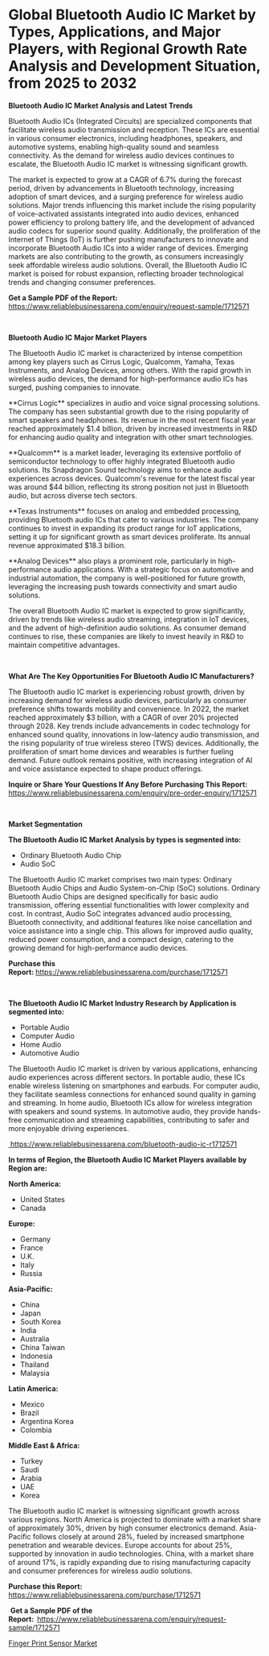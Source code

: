 <p><h1>Global Bluetooth Audio IC Market by Types, Applications, and Major Players, with Regional Growth Rate Analysis and Development Situation, from 2025 to 2032</h1></p><p><strong>Bluetooth Audio IC Market Analysis and Latest Trends</strong></p>
<p><p>Bluetooth Audio ICs (Integrated Circuits) are specialized components that facilitate wireless audio transmission and reception. These ICs are essential in various consumer electronics, including headphones, speakers, and automotive systems, enabling high-quality sound and seamless connectivity. As the demand for wireless audio devices continues to escalate, the Bluetooth Audio IC market is witnessing significant growth.</p><p>The market is expected to grow at a CAGR of 6.7% during the forecast period, driven by advancements in Bluetooth technology, increasing adoption of smart devices, and a surging preference for wireless audio solutions. Major trends influencing this market include the rising popularity of voice-activated assistants integrated into audio devices, enhanced power efficiency to prolong battery life, and the development of advanced audio codecs for superior sound quality. Additionally, the proliferation of the Internet of Things (IoT) is further pushing manufacturers to innovate and incorporate Bluetooth Audio ICs into a wider range of devices. Emerging markets are also contributing to the growth, as consumers increasingly seek affordable wireless audio solutions. Overall, the Bluetooth Audio IC market is poised for robust expansion, reflecting broader technological trends and changing consumer preferences.</p></p>
<p><strong>Get a Sample PDF of the Report:&nbsp;</strong> <a href="https://www.reliablebusinessarena.com/enquiry/request-sample/1712571?utm_campaign=3008&utm_medium=2&utm_source=Github&utm_content=ia&utm_term=06042025&utm_id=bluetooth-audio-ic">https://www.reliablebusinessarena.com/enquiry/request-sample/1712571</a></p>
<p>&nbsp;</p>
<p><strong>Bluetooth Audio IC Major Market Players</strong></p>
<p><p>The Bluetooth Audio IC market is characterized by intense competition among key players such as Cirrus Logic, Qualcomm, Yamaha, Texas Instruments, and Analog Devices, among others. With the rapid growth in wireless audio devices, the demand for high-performance audio ICs has surged, pushing companies to innovate.</p><p>**Cirrus Logic** specializes in audio and voice signal processing solutions. The company has seen substantial growth due to the rising popularity of smart speakers and headphones. Its revenue in the most recent fiscal year reached approximately $1.4 billion, driven by increased investments in R&D for enhancing audio quality and integration with other smart technologies.</p><p>**Qualcomm** is a market leader, leveraging its extensive portfolio of semiconductor technology to offer highly integrated Bluetooth audio solutions. Its Snapdragon Sound technology aims to enhance audio experiences across devices. Qualcomm's revenue for the latest fiscal year was around $44 billion, reflecting its strong position not just in Bluetooth audio, but across diverse tech sectors.</p><p>**Texas Instruments** focuses on analog and embedded processing, providing Bluetooth audio ICs that cater to various industries. The company continues to invest in expanding its product range for IoT applications, setting it up for significant growth as smart devices proliferate. Its annual revenue approximated $18.3 billion.</p><p>**Analog Devices** also plays a prominent role, particularly in high-performance audio applications. With a strategic focus on automotive and industrial automation, the company is well-positioned for future growth, leveraging the increasing push towards connectivity and smart audio solutions.</p><p>The overall Bluetooth Audio IC market is expected to grow significantly, driven by trends like wireless audio streaming, integration in IoT devices, and the advent of high-definition audio solutions. As consumer demand continues to rise, these companies are likely to invest heavily in R&D to maintain competitive advantages.</p></p>
<p>&nbsp;</p>
<p><strong>What Are The Key Opportunities For Bluetooth Audio IC Manufacturers?</strong></p>
<p><p>The Bluetooth audio IC market is experiencing robust growth, driven by increasing demand for wireless audio devices, particularly as consumer preference shifts towards mobility and convenience. In 2022, the market reached approximately $3 billion, with a CAGR of over 20% projected through 2028. Key trends include advancements in codec technology for enhanced sound quality, innovations in low-latency audio transmission, and the rising popularity of true wireless stereo (TWS) devices. Additionally, the proliferation of smart home devices and wearables is further fueling demand. Future outlook remains positive, with increasing integration of AI and voice assistance expected to shape product offerings.</p></p>
<p><strong>Inquire or Share Your Questions If Any Before Purchasing This Report:</strong> <a href="https://www.reliablebusinessarena.com/enquiry/pre-order-enquiry/1712571?utm_campaign=3008&utm_medium=2&utm_source=Github&utm_content=ia&utm_term=06042025&utm_id=bluetooth-audio-ic">https://www.reliablebusinessarena.com/enquiry/pre-order-enquiry/1712571</a></p>
<p>&nbsp;</p>
<p><strong>Market Segmentation</strong></p>
<p><strong>The Bluetooth Audio IC Market Analysis by types is segmented into:</strong></p>
<p><ul><li>Ordinary Bluetooth Audio Chip</li><li>Audio SoC</li></ul></p>
<p><p>The Bluetooth Audio IC market comprises two main types: Ordinary Bluetooth Audio Chips and Audio System-on-Chip (SoC) solutions. Ordinary Bluetooth Audio Chips are designed specifically for basic audio transmission, offering essential functionalities with lower complexity and cost. In contrast, Audio SoC integrates advanced audio processing, Bluetooth connectivity, and additional features like noise cancellation and voice assistance into a single chip. This allows for improved audio quality, reduced power consumption, and a compact design, catering to the growing demand for high-performance audio devices.</p></p>
<p><strong>Purchase this Report:&nbsp;</strong><a href="https://www.reliablebusinessarena.com/purchase/1712571?utm_campaign=3008&utm_medium=2&utm_source=Github&utm_content=ia&utm_term=06042025&utm_id=bluetooth-audio-ic">https://www.reliablebusinessarena.com/purchase/1712571</a></p>
<p>&nbsp;</p>
<p><strong>The Bluetooth Audio IC Market Industry Research by Application is segmented into:</strong></p>
<p><ul><li>Portable Audio</li><li>Computer Audio</li><li>Home Audio</li><li>Automotive Audio</li></ul></p>
<p><p>The Bluetooth Audio IC market is driven by various applications, enhancing audio experiences across different sectors. In portable audio, these ICs enable wireless listening on smartphones and earbuds. For computer audio, they facilitate seamless connections for enhanced sound quality in gaming and streaming. In home audio, Bluetooth ICs allow for wireless integration with speakers and sound systems. In automotive audio, they provide hands-free communication and streaming capabilities, contributing to safer and more enjoyable driving experiences.</p></p>
<p><a href="https://www.reliablebusinessarena.com/bluetooth-audio-ic-r1712571?utm_campaign=3008&utm_medium=2&utm_source=Github&utm_content=ia&utm_term=06042025&utm_id=bluetooth-audio-ic">&nbsp;https://www.reliablebusinessarena.com/bluetooth-audio-ic-r1712571</a></p>
<p><strong>In terms of Region, the Bluetooth Audio IC Market Players available by Region are:</strong></p>
<p>
    <p> <strong> North America: </strong>
        <ul>
            <li>United States</li>
            <li>Canada</li>
        </ul>
        </p> 
    <p> <strong> Europe: </strong>
        <ul>
            <li>Germany</li>
            <li>France</li>
            <li>U.K.</li>
            <li>Italy</li>
            <li>Russia</li>
        </ul>
        </p> 
    <p> <strong> Asia-Pacific: </strong>
        <ul>
            <li>China</li>
            <li>Japan</li>
            <li>South Korea</li>
            <li>India</li>
            <li>Australia</li>
            <li>China Taiwan</li>
            <li>Indonesia</li>
            <li>Thailand</li>
            <li>Malaysia</li>
        </ul>
        </p> 
    <p> <strong> Latin America: </strong>
        <ul>
            <li>Mexico</li>
            <li>Brazil</li>
            <li>Argentina Korea</li>
            <li>Colombia</li>
        </ul>
        </p> 
    <p> <strong> Middle East & Africa: </strong>
        <ul>
            <li>Turkey</li>
            <li>Saudi</li>
            <li>Arabia</li>
            <li>UAE</li>
            <li>Korea</li>
        </ul>
    </p>
    </p>
<p><p>The Bluetooth audio IC market is witnessing significant growth across various regions. North America is projected to dominate with a market share of approximately 30%, driven by high consumer electronics demand. Asia-Pacific follows closely at around 28%, fueled by increased smartphone penetration and wearable devices. Europe accounts for about 25%, supported by innovation in audio technologies. China, with a market share of around 17%, is rapidly expanding due to rising manufacturing capacity and consumer preferences for wireless audio solutions.</p></p>
<p><strong>Purchase this Report: </strong><a href="https://www.reliablebusinessarena.com/purchase/1712571?utm_campaign=3008&utm_medium=2&utm_source=Github&utm_content=ia&utm_term=06042025&utm_id=bluetooth-audio-ic">https://www.reliablebusinessarena.com/purchase/1712571</a></p>
<p>&nbsp;<strong>Get a Sample PDF of the Report:&nbsp;&nbsp;</strong><a href="https://www.reliablebusinessarena.com/enquiry/request-sample/1712571?utm_campaign=3008&utm_medium=2&utm_source=Github&utm_content=ia&utm_term=06042025&utm_id=bluetooth-audio-ic">https://www.reliablebusinessarena.com/enquiry/request-sample/1712571</a></p>
<p><strong></strong></p>
<p><p><a href="https://github.com/akrachveslov/Market-Research-Report-List-1/blob/main/finger-print-sensor-market.md?utm_campaign=3008&utm_medium=2&utm_source=Github&utm_content=ia&utm_term=06042025&utm_id=bluetooth-audio-ic">Finger Print Sensor Market</a></p></p>